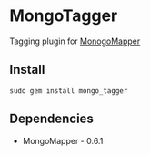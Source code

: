 # MongoTagger

Tagging plugin for [MonogoMapper]("http://github.com/jnunemaker/mongomapper")

## Install

    sudo gem install mongo_tagger
    
## Dependencies
  
  * MongoMapper - 0.6.1